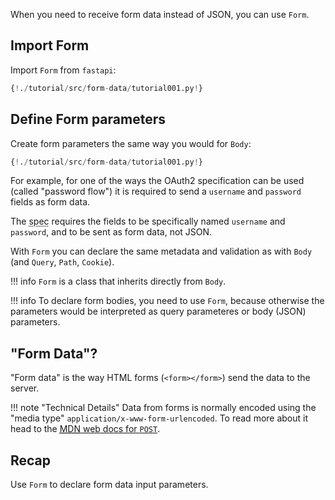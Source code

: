 When you need to receive form data instead of JSON, you can use `Form`.

## Import Form

Import `Form` from `fastapi`:

```Python hl_lines="1"
{!./tutorial/src/form-data/tutorial001.py!}
```

## Define Form parameters

Create form parameters the same way you would for `Body`:

```Python hl_lines="7"
{!./tutorial/src/form-data/tutorial001.py!}
```

For example, for one of the ways the OAuth2 specification can be used (called "password flow") it is required to send a `username` and `password` fields as form data.

The <abbr title="specification">spec</abbr> requires the fields to be specifically named `username` and `password`, and to be sent as form data, not JSON.

With `Form` you can declare the same metadata and validation as with `Body` (and `Query`, `Path`, `Cookie`).

!!! info
    `Form` is a class that inherits directly from `Body`.

!!! info
    To declare form bodies, you need to use `Form`, because otherwise the parameters would be interpreted as query parameteres or body (JSON) parameters.

## "Form Data"? 

"Form data" is the way HTML forms (`<form></form>`) send the data to the server.

!!! note "Technical Details"
    Data from forms is normally encoded using the "media type" `application/x-www-form-urlencoded`. To read more about it head to the <a href="https://developer.mozilla.org/en-US/docs/Web/HTTP/Methods/POST" target="_blank"><abbr title="Mozilla Developer Network">MDN</abbr> web docs for <code>POST</code></a>.

## Recap

Use `Form` to declare form data input parameters.
